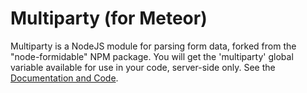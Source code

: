 # Multiparty (for Meteor)
Multiparty is a NodeJS module for parsing form data, forked from the "node-formidable" NPM package.
You will get the 'multiparty' global variable available for use in your code, server-side only.
See the [Documentation and Code](https://github.com/andrewrk/node-multiparty).
